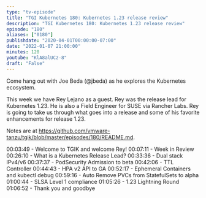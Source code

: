 ```yaml
---
type: "tv-episode"
title: "TGI Kubernetes 180: Kubernetes 1.23 release review"
description: "TGI Kubernetes 180: Kubernetes 1.23 release review"
episode: "180"
aliases: ["0180"]
publishdate: "2020-04-01T00:00:00-07:00"
date: "2022-01-07 21:00:00"
minutes: 120
youtube: "KlA8alUCz-8"
draft: "False"
---
```


Come hang out with Joe Beda (@jbeda) as he explores the Kubernetes ecosystem.

This week we have Rey Lejano as a guest.  Rey was the release lead for Kubernetes 1.23.  He is also a Field Engineer for SUSE via Rancher Labs.  Rey is going to take us through what goes into a release and some of his favorite enhancements for release 1.23.

Notes are at https://github.com/vmware-tanzu/tgik/blob/master/episodes/180/README.md.

00:03:49 - Welcome to TGIK and welcome Rey!
00:07:11 - Week in Review
00:26:10 - What is a Kubernetes Release Lead?
00:33:36 - Dual stack IPv4/v6
00:37:37 - PodSecurity Admission to beta
00:42:06 - TTL Controller
00:44:43 - HPA v2 API to GA
00:52:17 - Ephemeral Containers and kubectl debug
00:59:16 - Auto Remove PVCs from StatefulSets to alpha
01:00:44 - SLSA Level 1 compliance
01:05:26 - 1.23 Lightning Round
01:06:52 - Thank you and goodbye